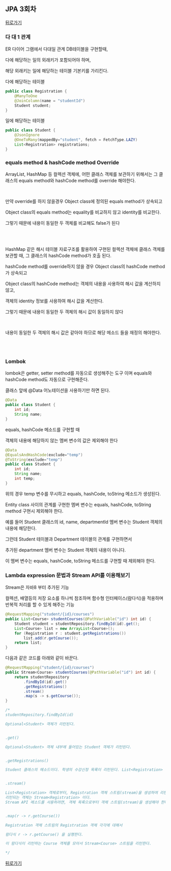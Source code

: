 ## JPA 3회차

[뒤로가기](https://github.com/jinsu4755/WORDATA_spring_Demo)

### 다 대 1 관계

ER 다이어 그램에서 다대일 관계 DB테이블을 구현할때,

다에 해당하는 일의 외래키가 포함되어야 하며,

해당 외래키는 일에 해당하는 테이블 기본키를 가리킨다.

다에 해당하는 테이블

```java
public class Registration { 
    @ManyToOne 
    @JoinColumn(name = "studentId") 
    Student student; 
}
```

일에 해당하는 테이블

```java
public class Student { 
    @JsonIgnore
    @OneToMany(mappedBy="student", fetch = FetchType.LAZY) 
    List<Registration> registrations; 
}
```



### equals method & hashCode method Override

ArrayList,  HashMap 등 컬렉션 객체에, 어떤 클래스 객체를 보관하기 위해서는 그 클래스의 equals method와 hashCode method를 override 해야한다.

</br>

만약 override를 하지 않을경우 Object class에 정의된 equals method가 상속되고 

Object class의 equals method는 equality를 비교하지 않고 identity를 비교한다.

그렇기 때문에 내용이 동일한 두 객체를 비교해도 false가 된다

</br>

</br>

HashMap 같은 해시 테이블 자료구조를 활용하여 구현된 컬렉션 객체에 클래스 객체를 보관할 때, 그 클래스의 hashCode method가 호출 된다.

hashCode method를 override하지 않을 경우 Object class의 hashCode method가 상속되고 

Object class의 hashCode method는 객체의 내용을 사용하여 해시 값을 계산하지 않고,

객체의 identity 정보를 사용하여 해시 값을 계산한다.

그렇기 때문에 내용이 동일한 두 객체의 해시 값이 동일하지 않다

</br>

내용이 동일한 두 객체의 해시 값은 같아야 하므로 해당 메소드 들을 재정의 해야한다.

</br>

</br>

### Lombok

lombok은 getter, setter method를 자동으로 생성해주는 도구 이며 equals와hashCode method도 자동으로 구현해준다.

클래스 앞에 @Data 어노테이션을 사용하기만 하면 된다.

```java
@Data 
public class Student { 
    int id; 
    String name; 
}
```

equals, hashCode 메소드를 구현할 때

객체의 내용에 해당하지 않는 멤버 변수의 값은 제외해야 한다

```java
@Data 
@EqualsAndHashCode(exclude="temp") 
@ToString(exclude="temp") 
public class Student { 
    int id; 
    String name; 
    int temp; 
}
```

위의 경우 temp 변수를 무시하고 equals, hashCode, toString 메소드가 생성된다.



Entity class 사이의 관계를 구현한 멤버 변수는  equals, hashCode, toString method 구현시 제외해야 한다.

예를 들어 Student 클래스의 id, name, departmentId 멤버 변수는 Student 객체의 내용에 해당한다.

그런데 Student 테이블과 Department 테이블의 관계를 구현하면서

추가된 department 멤버 변수는 Student 객체의 내용이 아니다.

이 멤버 변수는 equals, hashCode, toString 메소드를 구현할 때 제외해야 한다.



### Lambda expression 문법과 Stream API를 이용해보기

Stream은 자바8 부터 추가된 기능

컬렉션, 배열등의 저장 요소를 하나씩 참조하며 함수형 인터페이스(람다식)을 적용하며 반복적 처리를 할 수 있게 해주는 기능

```java
@RequestMapping("student/{id}/courses") 
public List<Course> studentCourses(@PathVariable("id") int id) { 
    Student student = studentRepository.findById(id).get(); 
    List<Course> list = new ArrayList<Course>(); 
    for (Registration r : student.getRegistrations())
        list.add(r.getCourse()); 
    return list; 
}
```

다음과 같은 코드를 아래와 같이 바꾼다.

```java
@RequestMapping("student/{id}/courses") 
public Stream<Course> studentCourses(@PathVariable("id") int id) { 
    return studentRepository
        .findById(id).get() 
        .getRegistrations() 
        .stream() 
        .map(s -> s.getCourse()); 
}

/*
studentRepository.findById(id)

Optional<Student> 객체가 리턴된다.


.get()

Optional<Student> 객체 내부에 들어있는 Student 객체가 리턴된다.


.getRegistrations()

Student 클래스의 메소드이다. 학생의 수강신청 목록이 리턴된다. List<Registration>


.stream()

List<Registration> 객체로부터, Registration 객체 스트림(stream)을 생성하여 리턴한다.
리턴되는 객체는 Stream<Registration> 이다.
Stream API 메소드를 사용하려면, 객체 목록으로부터 객체 스트림(stream)을 생성해야 한다.


.map(r -> r.getCourse())

Registration 객체 스트림의 Registration 객체 각각에 대해서

람다식 r -> r.getCourse() 을 실행한다.

이 람다식이 리턴하는 Course 객체를 모아서 Stream<Course> 스트림을 리턴한다.

*/
```





[뒤로가기](https://github.com/jinsu4755/WORDATA_spring_Demo)